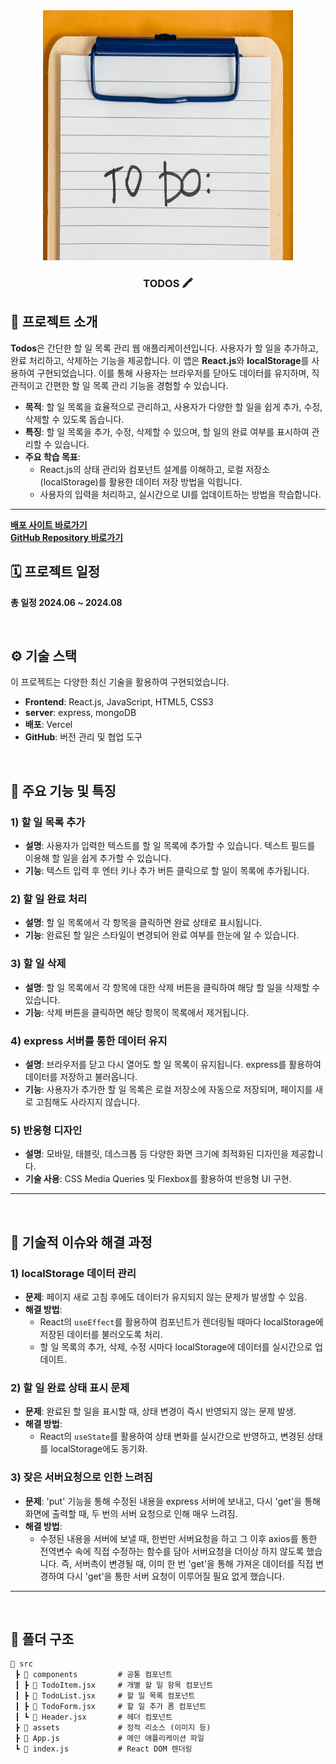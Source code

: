 <div align="center">

<!-- logo -->
<img src="https://github.com/minhyun-k/todos/blob/main/public/todo_thumb.jpg" width="400" height="400"/>

### TODOS 🖍️

</div> 

## 📝 프로젝트 소개


**Todos**은 간단한 할 일 목록 관리 웹 애플리케이션입니다. 사용자가 할 일을 추가하고, 완료 처리하고, 삭제하는 기능을 제공합니다. 이 앱은 **React.js**와 **localStorage**를 사용하여 구현되었습니다. 이를 통해 사용자는 브라우저를 닫아도 데이터를 유지하며, 직관적이고 간편한 할 일 목록 관리 기능을 경험할 수 있습니다.

- **목적**: 할 일 목록을 효율적으로 관리하고, 사용자가 다양한 할 일을 쉽게 추가, 수정, 삭제할 수 있도록 돕습니다.
- **특징**: 할 일 목록을 추가, 수정, 삭제할 수 있으며, 할 일의 완료 여부를 표시하여 관리할 수 있습니다.
- **주요 학습 목표**: 
  - React.js의 상태 관리와 컴포넌트 설계를 이해하고, 로컬 저장소(localStorage)를 활용한 데이터 저장 방법을 익힙니다.
  - 사용자의 입력을 처리하고, 실시간으로 UI를 업데이트하는 방법을 학습합니다.

---

[**배포 사이트 바로가기**](https://todos-drab-delta.vercel.app/)  
[**GitHub Repository 바로가기**](https://github.com/minhyun-k/todos.git)
<br />

## 🗓 프로젝트 일정
**총 일정 2024.06 ~ 2024.08**



<br />

## ⚙ 기술 스택

이 프로젝트는 다양한 최신 기술을 활용하여 구현되었습니다.


- **Frontend**: React.js, JavaScript, HTML5, CSS3  
- **server**: express, mongoDB  
- **배포**: Vercel  
- **GitHub**: 버전 관리 및 협업 도구

<br />

## :wrench: 주요 기능 및 특징

### 1) **할 일 목록 추가**
- **설명**: 사용자가 입력한 텍스트를 할 일 목록에 추가할 수 있습니다. 텍스트 필드를 이용해 할 일을 쉽게 추가할 수 있습니다.
- **기능**: 텍스트 입력 후 엔터 키나 추가 버튼 클릭으로 할 일이 목록에 추가됩니다.

### 2) **할 일 완료 처리**
- **설명**: 할 일 목록에서 각 항목을 클릭하면 완료 상태로 표시됩니다.
- **기능**: 완료된 할 일은 스타일이 변경되어 완료 여부를 한눈에 알 수 있습니다.

### 3) **할 일 삭제**
- **설명**: 할 일 목록에서 각 항목에 대한 삭제 버튼을 클릭하여 해당 할 일을 삭제할 수 있습니다.
- **기능**: 삭제 버튼을 클릭하면 해당 항목이 목록에서 제거됩니다.

### 4) **express 서버를 통한 데이터 유지**
- **설명**: 브라우저를 닫고 다시 열어도 할 일 목록이 유지됩니다. express를 활용하여 데이터를 저장하고 불러옵니다.
- **기능**: 사용자가 추가한 할 일 목록은 로컬 저장소에 자동으로 저장되며, 페이지를 새로 고침해도 사라지지 않습니다.

### 5) **반응형 디자인**
- **설명**: 모바일, 태블릿, 데스크톱 등 다양한 화면 크기에 최적화된 디자인을 제공합니다.
- **기술 사용**: CSS Media Queries 및 Flexbox를 활용하여 반응형 UI 구현.

---
<br />

## 🤔 기술적 이슈와 해결 과정

### 1) **localStorage 데이터 관리**
- **문제**: 페이지 새로 고침 후에도 데이터가 유지되지 않는 문제가 발생할 수 있음.
- **해결 방법**: 
  - React의 `useEffect`를 활용하여 컴포넌트가 렌더링될 때마다 localStorage에 저장된 데이터를 불러오도록 처리.
  - 할 일 목록의 추가, 삭제, 수정 시마다 localStorage에 데이터를 실시간으로 업데이트.

### 2) **할 일 완료 상태 표시 문제**
- **문제**: 완료된 할 일을 표시할 때, 상태 변경이 즉시 반영되지 않는 문제 발생.
- **해결 방법**: 
  - React의 `useState`를 활용하여 상태 변화를 실시간으로 반영하고, 변경된 상태를 localStorage에도 동기화.

### 3) **잦은 서버요청으로 인한 느려짐**
- **문제**: 'put' 기능을 통해 수정된 내용을 express 서버에 보내고, 다시 'get'을 통해 화면에 출력할 때, 두 번의 서버 요청으로 인해 매우 느려짐.
- **해결 방법**:
  - 수정된 내용을 서버에 보낼 때, 한번만 서버요청을 하고 그 이후 axios를 통한 전역변수 속에 직접 수정하는 함수를 담아 서버요청을 더이상 하지 않도록 했습니다. 즉, 서버측이 변경될 때, 이미 한 번 'get'을 통해 가져온 데이터를 직접 변경하여 다시 'get'을 통한 서버 요청이 이루어질 필요 없게 했습니다.


---

<br />

##  :file_folder: 폴더 구조
```plaintext
📂 src
 ┣ 📂 components         # 공통 컴포넌트
 ┃ ┣ 📜 TodoItem.jsx     # 개별 할 일 항목 컴포넌트
 ┃ ┣ 📜 TodoList.jsx     # 할 일 목록 컴포넌트
 ┃ ┣ 📜 TodoForm.jsx     # 할 일 추가 폼 컴포넌트
 ┃ ┗ 📜 Header.jsx       # 헤더 컴포넌트
 ┣ 📂 assets             # 정적 리소스 (이미지 등)
 ┣ 📜 App.js             # 메인 애플리케이션 파일
 ┗ 📜 index.js           # React DOM 렌더링
